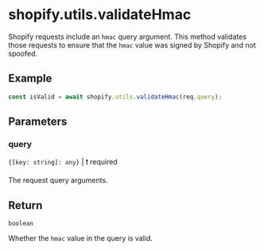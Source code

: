 # shopify.utils.validateHmac

Shopify requests include an `hmac` query argument. This method validates those requests to ensure that the `hmac` value was signed by Shopify and not spoofed.

## Example

```ts
const isValid = await shopify.utils.validateHmac(req.query);
```

## Parameters

### query

`{[key: string]: any}` | :exclamation: required

The request query arguments.

## Return

`boolean`

Whether the `hmac` value in the query is valid.
